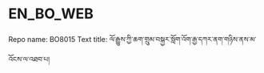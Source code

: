 # EN_BO_WEB
Repo name: BO8015
Text title: ལོ་རྒྱུས་ཀྱི་ཆག་གྲུམ་བསྐྱར་སློག་འོག་རྒྱ་དཀར་ནག་གཉིས་ནས་མ་འོངས་ལ་འཐབ་པ།